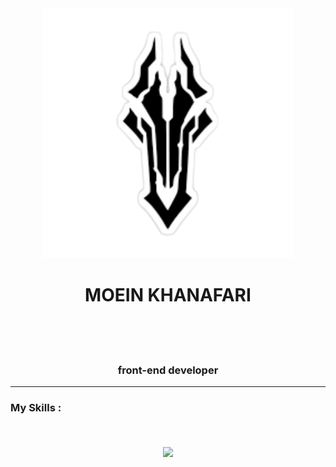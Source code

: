 <div align='center'>
  <img src='./logoimag.png' height='400'/>
  </div>
  <h1 align='center'>MOEIN KHANAFARI</h1>
  <br/>
  <br/>
  <br/>
  <h3 align='center'>front-end developer</h3>
<hr/>
  <h3>My Skills :</h3>
  <br/>
  <br/>
<div align='center'>
   <img width='1000' align='center' src='https://skillicons.dev/icons?i=html,css,sass,bootstrap,tailwind,js,react,redux,materialui,nextjs,vite,git,github&perline=5'/>
</div>
